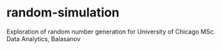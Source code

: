 # random-simulation
Exploration of random number generation for University of Chicago MSc. Data Analytics, Balasanov
